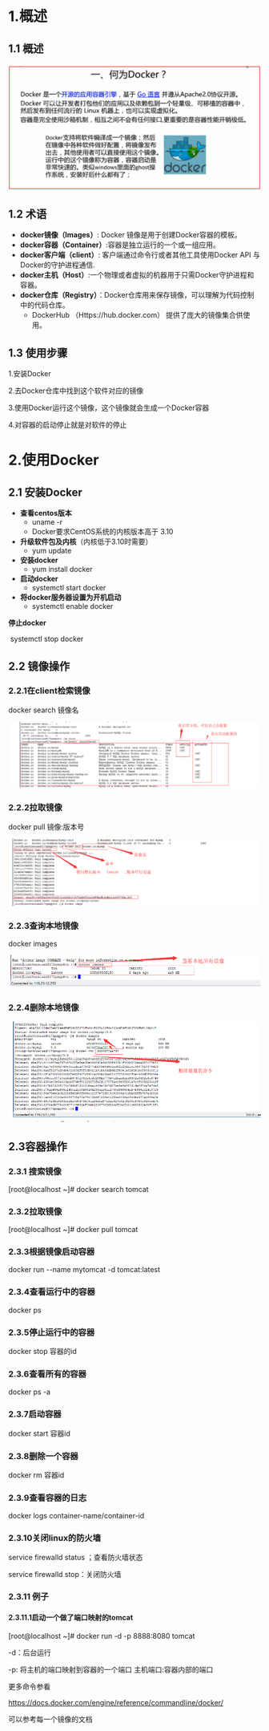 # 1.概述

## 1.1 概述

![](img/image-20200902115814125.png)



## 1.2 术语

- **docker镜像（Images）**: Docker 镜像是用于创建Docker容器的模板。
- **docker容器（Container）**:容器是独立运行的一个或一组应用。
- **docker客户端（client）**: 客户端通过命令行或者其他工具使用Docker API 与 Docker的守护进程通信.
- **docker主机（Host）**:一个物理或者虚拟的机器用于只需Docker守护进程和容器。
- **docker仓库（Registry）**：Docker仓库用来保存镜像，可以理解为代码控制中的代码仓库。
  - DockerHub （Https://hub.docker.com） 提供了庞大的镜像集合供使用。



## 1.3 使用步骤

1.安装Docker

2.去Docker仓库中找到这个软件对应的镜像

3.使用Docker运行这个镜像，这个镜像就会生成一个Docker容器

4.对容器的启动停止就是对软件的停止



# 2.使用Docker



## 2.1 安装Docker

- **查看centos版本**
  - uname  -r
  - Docker要求CentOS系统的内核版本高于 3.10
- **升级软件包及内核**（内核低于3.10时需要）
  - yum update
- **安装docker**
  - yum  install docker
- **启动docker**
  - systemctl  start  docker
- **将docker服务器设置为开机启动**
  - systemctl  enable  docker



**停止docker**

​	systemctl  stop docker



## 2.2 镜像操作

### 2.2.1在client检索镜像

docker  search 镜像名	



![img](img/clipboard-1599019960998.png)



### 2.2.2拉取镜像

docker  pull  镜像:版本号 

![img](img/clipboard-1599023416673.png)



### 2.2.3查询本地镜像

docker  images

![img](img/clipboard-1599028878774.png)



### 2.2.4删除本地镜像



![img](img/clipboard-1599028909098.png)





## 2.3容器操作

### **2.3.1 搜索镜像**

[root@localhost ~]# docker search tomcat



### 2.3.2拉取镜像

[root@localhost ~]# docker pull tomcat



### 2.3.3根据镜像启动容器

docker run --name mytomcat -d tomcat:latest



### 2.3.4查看运行中的容器

docker ps 



### 2.3.5停止运行中的容器

docker stop  容器的id



### 2.3.6查看所有的容器

docker ps -a



### 2.3.7启动容器

docker start 容器id



### 2.3.8删除一个容器

 docker rm 容器id



### 2.3.9查看容器的日志

docker logs container-name/container-id



### 2.3.10关闭linux的防火墙

service firewalld status ；查看防火墙状态

service firewalld stop：关闭防火墙



### 2.3.11 例子

#### **2.3.11.1启动一个做了端口映射的tomcat**

[root@localhost ~]# docker run -d -p 8888:8080 tomcat

-d：后台运行

-p: 将主机的端口映射到容器的一个端口   主机端口:容器内部的端口



更多命令参看

https://docs.docker.com/engine/reference/commandline/docker/

可以参考每一个镜像的文档

